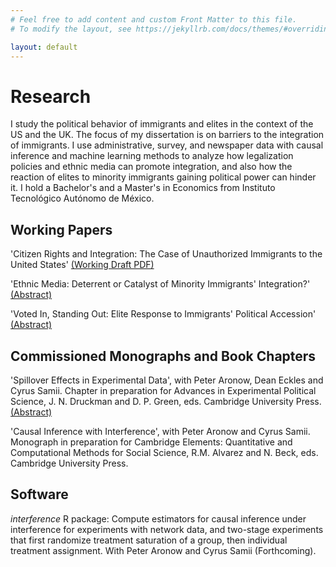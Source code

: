 ```yaml
---
# Feel free to add content and custom Front Matter to this file.
# To modify the layout, see https://jekyllrb.com/docs/themes/#overriding-theme-defaults

layout: default
---
```

# Research
I study the political behavior of immigrants and elites in the context of the US and the UK. The focus of my dissertation is on barriers to the integration of immigrants. I use administrative, survey, and newspaper data with causal inference and machine learning methods to analyze how legalization policies and ethnic media can promote integration, and also how the reaction of elites to minority immigrants gaining political power can hinder it. I hold a Bachelor's and a Master's in Economics from Instituto Tecnológico Autónomo de México.

## Working Papers
'Citizen Rights and Integration: The Case of Unauthorized Immigrants to the United States'
<a href="https://drive.google.com/file/d/17PNc6cjDySqL_o3PyEbfuUTMt8O3MoUP/view?usp=sharing" rel="nofollow">(Working Draft PDF)</a>

'Ethnic Media: Deterrent or Catalyst of Minority Immigrants' Integration?'
<a href="https://drive.google.com/file/d/18XqzhsYsm9G8QrLK_agkqXHWyzmxQRgS/view?usp=sharing"  rel="nofollow">(Abstract)</a>

'Voted In, Standing Out: Elite Response to Immigrants' Political Accession'
<a href="https://drive.google.com/file/d/17pFAG8-O-bPpfmcJSc9OJMhi8xOuBtCC/view?usp=sharing" rel="nofollow">(Abstract)</a>

## Commissioned Monographs and Book Chapters
'Spillover Effects in Experimental Data', with Peter Aronow, Dean Eckles and Cyrus Samii. Chapter in preparation for Advances in Experimental Political Science, J. N. Druckman and D. P. Green, eds. Cambridge University Press.
<a href="https://drive.google.com/file/d/18CAQNNZZxpMQZVvvozmQGrMmzs5EOmKs/view?usp=sharing" rel="nofollow">(Abstract)</a>

'Causal Inference with Interference', with Peter Aronow and Cyrus Samii. Monograph in preparation for Cambridge Elements: Quantitative and Computational Methods for Social Science, R.M. Alvarez and N. Beck, eds. Cambridge University Press.

## Software
*interference* R package: Compute estimators for causal inference under interference for experiments with network data, and two-stage experiments that first randomize treatment saturation of a group, then individual treatment assignment. With Peter Aronow and Cyrus Samii (Forthcoming).